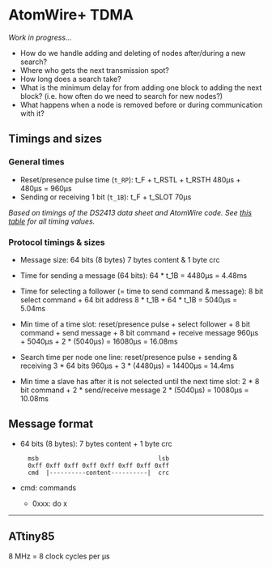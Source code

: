# AtomWire+ TDMA

_Work in progress..._

- How do we handle adding and deleting of nodes after/during a new search?
- Where who gets the next transmission spot?
- How long does a search take?
- What is the minimum delay for from adding one block to adding the next block? (i.e. how often do we need to search for new nodes?)
- What happens when a node is removed before or during communication with it?

## Timings and sizes

### General times

- Reset/presence pulse time (`t_RP`): t_F + t_RSTL + t_RSTH
	480µs + 480µs = 960µs
- Sending or receiving 1 bit (`t_1B`): t_F + t_SLOT
	70µs
	
_Based on timings of the DS2413 data sheet and AtomWire code. See [this table](https://docs.google.com/spreadsheets/d/1yPVSfb1niXWbVkhceOln84PVQOyeUlXaM6V_9AKL58c/edit?usp=sharing) for all timing values._

### Protocol timings & sizes

- Message size: 64 bits (8 bytes)
	7 bytes content & 1 byte crc

- Time for sending a message (64 bits):
	64 * t_1B = 4480µs = 4.48ms

- Time for selecting a follower (= time to send command & message):
	8 bit select command + 64 bit address
	8 * t_1B + 64 * t_1B = 5040µs = 5.04ms

- Min time of a time slot: 
	reset/presence pulse + select follower + 
	8 bit command + send message + 
	8 bit command + receive message
	960µs + 5040µs + 2 * (5040µs) = 16080µs = 16.08ms

- Search time per node one line:
	reset/presence pulse + sending & receiving 3 * 64 bits
	960µs + 3 * (4480µs) = 14400µs = 14.4ms

- Min time a slave has after it is not selected until the next time slot: 
	2 * 8 bit command + 2 * send/receive message
	2 * (5040µs) = 10080µs = 10.08ms

## Message format

- 64 bits (8 bytes): 7 bytes content + 1 byte crc

		msb                                 lsb
		0xff 0xff 0xff 0xff 0xff 0xff 0xff 0xff
		cmd  |----------content----------|  crc

- cmd: commands
	- 0xxx: do x

***

## ATtiny85

8 MHz = 8 clock cycles per µs